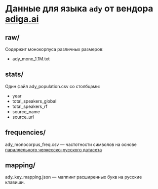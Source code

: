 # Данные для языка `ady` от вендора [adiga.ai](https://huggingface.co/adiga-ai)

## raw/
Содержит монокорпуса различных размеров:
- ady_mono_1.1M.txt

## stats/
Один файл ady_population.csv со столбцами:
- year
- total_speakers_global
- total_speakers_rf
- source_name
- source_url

## frequencies/
ady_monocorpus_freq.csv — частотности символов на основе [параллельного черкесско-русского датасета](https://huggingface.co/datasets/adiga-ai/circassian-russian_paragraphs_synthetic)

## mapping/
ady_key_mapping.json — маппинг расширенных букв на русские клавиши.
